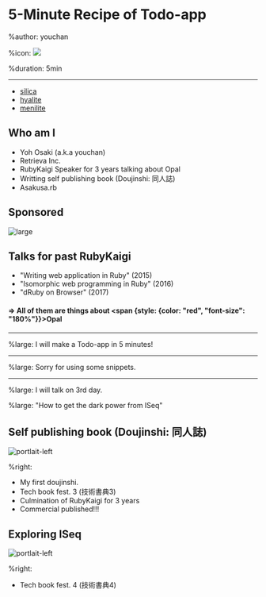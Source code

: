 # 5-Minute Recipe of Todo-app

%author: youchan

%icon: ![](youchan.jpg)

%duration: 5min

---

* [silica](https://github.com/youchan/silica)
* [hyalite](https://github.com/youchan/hyalite)
* [menilite](https://github.com/youchan/menilite)

## Who am I

* Yoh Osaki (a.k.a youchan)
* Retrieva Inc.
* RubyKaigi Speaker for 3 years talking about Opal
* Writting self publishing book (Doujinshi: 同人誌)
* Asakusa.rb

## Sponsored

![large](retrieva.png)

## Talks for past RubyKaigi

* "Writing web application in Ruby" (2015)
* "Isomorphic web programming in Ruby" (2016)
* "dRuby on Browser" (2017)

#### => All of them are things about <span {style: {color: "red", "font-size": "180%"}}>Opal</span>

----

%large: I will make a Todo-app in 5 minutes!

----

%large: Sorry for using some snippets.

----

%large: I will talk on 3rd day.

%large: "How to get the dark power from ISeq"

## Self publishing book (Doujinshi: 同人誌)

![portlait-left](pragmatic-opal.png)

%right:

* My first doujinshi.
* Tech book fest. 3 (技術書典3)
* Culmination of RubyKaigi for 3 years
* Commercial published!!!

## Exploring ISeq

![portlait-left](exploring-iseq.png)

%right:

* Tech book fest. 4 (技術書典4)

